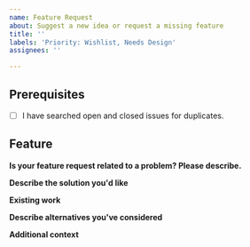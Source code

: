 ```yaml
---
name: Feature Request
about: Suggest a new idea or request a missing feature
title: ''
labels: 'Priority: Wishlist, Needs Design'
assignees: ''

---
```


<!--
By filing an Issue, you are expected to comply with the elementary code of conduct: https://elementary.io/code-of-conduct

Please note that this tracker is only for bugs and feature requests. Please try these locations if you have a question or comment:

  https://elementaryos.stackexchange.com/
  https://www.reddit.com/r/elementaryos/

Please read and follow these tips:
https://elementary.io/docs/code/reference#proposing-design-changes

Lastly, be sure to preview your issue before saving. Thanks!
-->

## Prerequisites
- [ ] I have searched open and closed issues for duplicates.

## Feature
**Is your feature request related to a problem? Please describe.**
<!--A clear and concise description of what the problem is. Ex. I'm always frustrated when [...]-->

<!--If applicable, add screenshots or screen recordings to help explain your problem.-->

**Describe the solution you'd like**
<!--A clear and concise description of what you want to happen. If possible, visualize.-->

**Existing work**
<!--Does this feature exist elsewhere? Please share as much info as possible about that approach.-->

**Describe alternatives you've considered**
<!--A clear and concise description of any alternative solutions or features you've considered.-->

**Additional context**
<!--Add any other context or screenshots about the feature request here.-->
